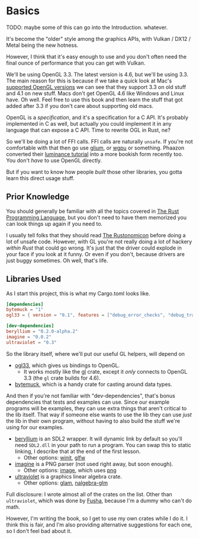 # Basics

TODO: maybe some of this can go into the Introduction. whatever.

It's become the "older" style among the graphics APIs, with Vulkan / DX12 / Metal being the new hotness.

However, I think that it's easy enough to use and you don't often need the final ounce of performance that you can get with Vulkan.

We'll be using OpenGL 3.3. The latest version is 4.6, but we'll be using 3.3. The main reason for this is because if we take a quick look at Mac's [supported OpenGL versions](https://support.apple.com/en-us/HT202823) we can see that they support 3.3 on old stuff and 4.1 on new stuff. Macs don't get OpenGL 4.6 like Windows and Linux have. Oh well. Feel free to use this book and then learn the stuff that got added after 3.3 if you don't care about supporting old macs.

OpenGL is a _specification_, and it's a specification for a C API. It's probably implemented in C as well, but actually you could implement it in any language that can expose a C API. Time to rewrite OGL in Rust, ne?

So we'll be doing a lot of FFI calls. FFI calls are naturally `unsafe`. If you're not comfortable with that then go use [glium](https://docs.rs/glium), or [wgpu](https://docs.rs/wgpu) or something. Phaazon converted their [luminance tutorial](https://github.com/rust-tutorials/learn-luminance) into a more bookish form recently too. You don't _have_ to use OpenGL directly.

But if you want to know how people _built_ those other libraries, you gotta learn this direct usage stuff.

## Prior Knowledge

You should generally be familiar with all the topics covered in [The Rust
Programming Language](https://doc.rust-lang.org/book/), but you don't need to
have them memorized you can look things up again if you need to.

I usually tell folks that they should read [The
Rustonomicon](https://doc.rust-lang.org/nomicon/) before doing a lot of unsafe
code. However, with GL you're not really doing a lot of hackery _within Rust_
that could go wrong. It's just that the driver could explode in your face if you
look at it funny. Or even if you don't, because drivers are just buggy
sometimes. Oh well, that's life.

## Libraries Used

As I start this project, this is what my Cargo.toml looks like.

```toml
[dependencies]
bytemuck = "1"
ogl33 = { version = "0.1", features = ["debug_error_checks", "debug_trace_messages"]}

[dev-dependencies]
beryllium = "0.2.0-alpha.2"
imagine = "0.0.2"
ultraviolet = "0.3"
```

So the library itself, where we'll put our useful GL helpers, will depend on

* [ogl33](https://docs.rs/ogl33), which gives us bindings to OpenGL.
  * It works mostly like the [gl](https://docs.rs/gl) crate, except it _only_
    connects to OpenGL 3.3 (the `gl` crate builds for 4.6).
* [bytemuck](https://docs.rs/bytemuck), which is a handy crate for casting around data types.

And then if you're not familiar with "dev-dependencies", that's bonus dependencies that tests and examples can use. Since our example programs will be examples, they can use extra things that aren't critical to the lib itself. That way if someone else wants to use the lib they can use _just_ the lib in their own program, without having to also build the stuff we're using for our examples.

* [beryllium](https://docs.rs/beryllium) is an SDL2 wrapper. It will dynamic link by default so you'll need `SDL2.dll` in your path to run a program. You can swap this to static linking, I describe that at the end of the first lesson.
  * Other options: [winit](https://docs.rs/winit), [glfw](https://docs.rs/glfw)
* [imagine](https://docs.rs/imagine) is a PNG parser (not used right away, but soon enough).
  * Other options: [image](https://docs.rs/image), which uses [png](https://docs.rs/png)
* [ultraviolet](https://docs.rs/ultraviolet) is a graphics linear algebra crate.
  * Other options: [glam](https://docs.rs/glam), [nalgebra-glm](https://docs.rs/nalgebra-glm)

Full disclosure: I wrote almost all of the crates on the list. Other than
`ultraviolet`, which was done by [Fusha](https://github.com/termhn), because I'm
a dummy who can't do math.

However, I'm writing the book, so I get to use my own crates while I do it. I think this is fair, and I'm also providing alternative suggestions for each one, so I don't feel bad about it.
